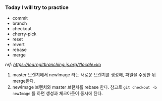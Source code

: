 ### Today I will try to practice
- commit
- branch
- checkout
- cherry-pick
- reset
- revert
- rebase
- merge

*ref: https://learngitbranching.js.org/?locale=ko*

1. master 브랜치에서 newImage 라는 새로운 브랜치를 생성해, 파일을 수정한 뒤 merge한다.
2. newImage 브랜치와 master 브랜치를 rebase 한다.
    참고로 `git checkout -b newImage` 를 하면 생성과 체크아웃이 동시에 된다.
